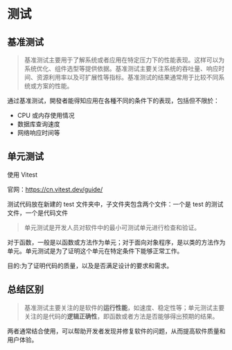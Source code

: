# 测试

## 基准测试

> 基准测试主要用于了解系统或者应用在特定压力下的性能表现。这样可以为系统优化、组件选型等提供依据。基准测试主要关注系统的吞吐量、响应时间、资源利用率以及可扩展性等指标。基准测试的结果通常用于比较不同系统或方案的性能。

通过基准测试，開發者能得知应用在各種不同的条件下的表现，包括但不限於：

- CPU 或内存使用情况
- 数据库查询速度
- 网络响应时间等

## 单元测试

使用 Vitest

官网：https://cn.vitest.dev/guide/

测试代码放在新建的 test 文件夹中，子文件夹包含两个文件：一个是 test 的测试文件，一个是代码文件

> 单元测试是开发人员对软件中的最小可测试单元进行检查和验证。

对于函数，一般是以函数或方法作为单元；对于面向对象程序，是以类的方法作为单元。单元测试是为了证明这个单元在特定条件下能够正常工作。

目的:为了证明代码的质量，以及是否满足设计的要求和需求。

## 总结区别

> 基准测试主要关注的是软件的**运行性能**，如速度、稳定性等；单元测试主要关注的是代码的**逻辑正确性**，即函数或者方法是否能够得出预期的结果。

两者通常结合使用，可以帮助开发者发现并修复软件的问题，从而提高软件质量和用户体验。
